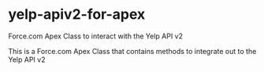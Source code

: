 # yelp-apiv2-for-apex
Force.com Apex Class to interact with the Yelp API v2

This is a Force.com Apex Class that contains methods to integrate out to the Yelp API v2

